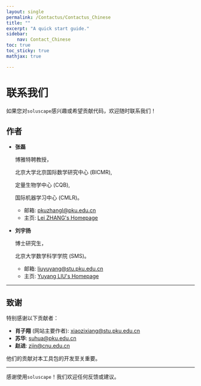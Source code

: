 ```yaml
---
layout: single
permalink: /Contactus/Contactus_Chinese
title: ""
excerpt: "A quick start guide."
sidebar:
    nav: Contact_Chinese
toc: true
toc_sticky: true
mathjax: true

---
```

# 联系我们

如果您对`soluscape`感兴趣或希望贡献代码，欢迎随时联系我们！

## 作者

- **张磊**

  博雅特聘教授，
  
  北京大学北京国际数学研究中心 (BICMR),
  
  定量生物学中心 (CQB),
  
  国际机器学习中心 (CMLR)。
  
  - 邮箱: [pkuzhangl@pku.edu.cn](mailto:pkuzhangl@pku.edu.cn)  
  - 主页: [Lei ZHANG's Homepage](http://faculty.bicmr.pku.edu.cn/~zhanglei/)

- **刘宇扬**

  博士研究生，

  北京大学数学科学学院 (SMS)。
  
  - 邮箱: [liuyuyang@stu.pku.edu.cn](mailto:liuyuyang@stu.pku.edu.cn)  
  - 主页: [Yuyang LIU's Homepage](https://liuonly1121.github.io/)

---

## 致谢

特别感谢以下贡献者：
- **肖子翔** (网站主要作者): [xiaozixiang@stu.pku.edu.cn](mailto:xiaozixiang@stu.pku.edu.cn)
- **苏华**: [suhua@pku.edu.cn](mailto:suhua@pku.edu.cn)
- **赵进**: [zjin@cnu.edu.cn](mailto:zjin@cnu.edu.cn)

他们的贡献对本工具包的开发至关重要。

---

感谢使用`soluscape`！我们欢迎任何反馈或建议。
